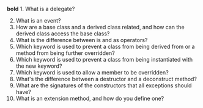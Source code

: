 **bold** 1. What is a delegate?



2. What is an event?
3. How are a base class and a derived class related, and how can the derived class access
the base class?
4. What is the difference between is and as operators?
5. Which keyword is used to prevent a class from being derived from or a method from
being further overridden?
6. Which keyword is used to prevent a class from being instantiated with the new
keyword?
7. Which keyword is used to allow a member to be overridden?
8. What's the difference between a destructor and a deconstruct method?
9. What are the signatures of the constructors that all exceptions should have?
10. What is an extension method, and how do you define one?